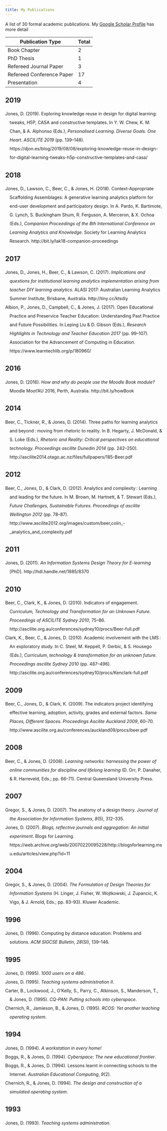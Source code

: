 ```yaml
---
title: My Publications
---
```

A list of 30 formal academic publications. My [Google Scholar Profile](http://scholar.google.com/citations?user=k8DkjXIqUl4J) has more detail

| Publication Type | Total |
| ---------------- | ----- |
| Book Chapter | 2 |
| PhD Thesis | 1 |
| Refereed Journal Paper | 3 |
| Refereed Conference Paper | 17 |
| Presentation | 4 |

## 2019
<?xml version="1.0"?>
<div class="csl-bib-body" style="line-height: 2; padding-left: 1em; text-indent:-1em;">
  <div class="csl-entry">Jones, D. (2019). Exploring knowledge reuse in design for digital learning: tweaks, H5P, CASA and constructive templates. In Y. W. Chew, K. M. Chan, &amp; A. Alphonso (Eds.), <i>Personalised Learning. Diverse Goals. One Heart. ASCILITE 2019</i> (pp. 139&#x2013;148). https://djon.es/blog/2019/08/08/exploring-knowledge-reuse-in-design-for-digital-learning-tweaks-h5p-constructive-templates-and-casa/</div>
</div>


## 2018
<?xml version="1.0"?>
<div class="csl-bib-body" style="line-height: 2; padding-left: 1em; text-indent:-1em;">
  <div class="csl-entry">Jones, D., Lawson, C., Beer, C., &amp; Jones, H. (2018). Context-Appropriate Scaffolding Assemblages: A generative learning analytics platform for end-user development and participatory design. In A. Pardo, K. Bartimote, G. Lynch, S. Buckingham Shum, R. Ferguson, A. Merceron, &amp; X. Ochoa (Eds.), <i>Companion Proceedings of the 8th International Conference on Learning Analytics and Knowledge</i>. Society for Learning Analytics Research. http://bit.ly/lak18-companion-proceedings</div>
</div>


## 2017
<?xml version="1.0"?>
<div class="csl-bib-body" style="line-height: 2; padding-left: 1em; text-indent:-1em;">
  <div class="csl-entry">Jones, D., Jones, H., Beer, C., &amp; Lawson, C. (2017). <i>Implications and questions for institutional learning analytics implementation arising from teacher DIY learning analytics</i>. ALASI 2017: Australian Learning Analytics Summer Institute, Brisbane, Australia. http://tiny.cc/ktsdiy</div>
</div>
<?xml version="1.0"?>
<div class="csl-bib-body" style="line-height: 2; padding-left: 1em; text-indent:-1em;">
  <div class="csl-entry">Albion, P., Jones, D., Campbell, C., &amp; Jones, J. (2017). Open Educational Practice and Preservice Teacher Education: Understanding Past Practice and Future Possibilities. In Leping Liu &amp; D. Gibson (Eds.), <i>Research Highlights in Technology and Teacher Education 2017</i> (pp. 99&#x2013;107). Association for the Advancement of Computing in Education. https://www.learntechlib.org/p/180960/</div>
</div>


## 2016
<?xml version="1.0"?>
<div class="csl-bib-body" style="line-height: 2; padding-left: 1em; text-indent:-1em;">
  <div class="csl-entry">Jones, D. (2016). <i>How and why do people use the Moodle Book module?</i> Moodle Moot&#x2019;AU 2016, Perth, Australia. http://bit.ly/howBook</div>
</div>


## 2014
<?xml version="1.0"?>
<div class="csl-bib-body" style="line-height: 2; padding-left: 1em; text-indent:-1em;">
  <div class="csl-entry">Beer, C., Tickner, R., &amp; Jones, D. (2014). Three paths for learning analytics and beyond&#x202F;: moving from rhetoric to reality. In B. Hegarty, J. McDonald, &amp; S. Loke (Eds.), <i>Rhetoric and Reality: Critical perspectives on educational technology. Proceedings ascilite Dunedin 2014</i> (pp. 242&#x2013;250). http://ascilite2014.otago.ac.nz/files/fullpapers/185-Beer.pdf</div>
</div>


## 2012
<?xml version="1.0"?>
<div class="csl-bib-body" style="line-height: 2; padding-left: 1em; text-indent:-1em;">
  <div class="csl-entry">Beer, C., Jones, D., &amp; Clark, D. (2012). Analytics and complexity&#x202F;: Learning and leading for the future. In M. Brown, M. Hartnett, &amp; T. Stewart (Eds.), <i>Future Challenges, Sustainable Futures. Proceedings of ascilite Wellington 2012</i> (pp. 78&#x2013;87). http://www.ascilite2012.org/images/custom/beer,colin_-_analytics_and_complexity.pdf</div>
</div>


## 2011
<?xml version="1.0"?>
<div class="csl-bib-body" style="line-height: 2; padding-left: 1em; text-indent:-1em;">
  <div class="csl-entry">Jones, D. (2011). <i>An Information Systems Design Theory for E-learning</i> [PhD]. http://hdl.handle.net/1885/8370</div>
</div>


## 2010
<?xml version="1.0"?>
<div class="csl-bib-body" style="line-height: 2; padding-left: 1em; text-indent:-1em;">
  <div class="csl-entry">Beer, C., Clark, K., &amp; Jones, D. (2010). Indicators of engagement. <i>Curriculum, Technology and Transformation for an Unknown Future. Proceedings of ASCILITE Sydney 2010</i>, 75&#x2013;86. http://ascilite.org.au/conferences/sydney10/procs/Beer-full.pdf</div>
</div>
<?xml version="1.0"?>
<div class="csl-bib-body" style="line-height: 2; padding-left: 1em; text-indent:-1em;">
  <div class="csl-entry">Clark, K., Beer, C., &amp; Jones, D. (2010). Academic involvement with the LMS&#x202F;: An exploratory study. In C. Steel, M. Keppell, P. Gerbic, &amp; S. Housego (Eds.), <i>Curriculum, technology &amp; transformation for an unknown future. Proceedings ascilite Sydney 2010</i> (pp. 487&#x2013;496). http://ascilite.org.au/conferences/sydney10/procs/Kenclark-full.pdf</div>
</div>


## 2009
<?xml version="1.0"?>
<div class="csl-bib-body" style="line-height: 2; padding-left: 1em; text-indent:-1em;">
  <div class="csl-entry">Beer, C., Jones, D., &amp; Clark, K. (2009). The indicators project identifying effective learning, adoption, activity, grades and external factors. <i>Same Places, Different Spaces. Proceedings Ascilite Auckland 2009</i>, 60&#x2013;70. http://www.ascilite.org.au/conferences/auckland09/procs/beer.pdf</div>
</div>


## 2008
<?xml version="1.0"?>
<div class="csl-bib-body" style="line-height: 2; padding-left: 1em; text-indent:-1em;">
  <div class="csl-entry">Beer, C., &amp; Jones, D. (2008). <i>Learning networks: harnessing the power of online communities for discipline and lifelong learning</i> (D. Orr, P. Danaher, &amp; R. Harreveld, Eds.; pp. 66&#x2013;71). Central Queensland University Press.</div>
</div>


## 2007
<?xml version="1.0"?>
<div class="csl-bib-body" style="line-height: 2; padding-left: 1em; text-indent:-1em;">
  <div class="csl-entry">Gregor, S., &amp; Jones, D. (2007). The anatomy of a design theory. <i>Journal of the Association for Information Systems</i>, <i>8</i>(5), 312&#x2013;335.</div>
</div>
<?xml version="1.0"?>
<div class="csl-bib-body" style="line-height: 2; padding-left: 1em; text-indent:-1em;">
  <div class="csl-entry">Jones, D. (2007). <i>Blogs, reflective journals and aggregation: An initial experiment</i>. Blogs for Learning. https://web.archive.org/web/20070220095228/http://blogsforlearning.msu.edu/articles/view.php?id=11</div>
</div>


## 2004
<?xml version="1.0"?>
<div class="csl-bib-body" style="line-height: 2; padding-left: 1em; text-indent:-1em;">
  <div class="csl-entry">Gregor, S., &amp; Jones, D. (2004). <i>The Formulation of Design Theories for Information Systems</i> (H. Linger, J. Fisher, W. Wojtkowski, J. Zupancic, K. Vigo, &amp; J. Arnold, Eds.; pp. 83&#x2013;93). Kluwer Academic.</div>
</div>


## 1996
<?xml version="1.0"?>
<div class="csl-bib-body" style="line-height: 2; padding-left: 1em; text-indent:-1em;">
  <div class="csl-entry">Jones, D. (1996). Computing by distance education: Problems and solutions. <i>ACM SIGCSE Bulletin</i>, <i>28</i>(SI), 139&#x2013;146.</div>
</div>


## 1995
<?xml version="1.0"?>
<div class="csl-bib-body" style="line-height: 2; padding-left: 1em; text-indent:-1em;">
  <div class="csl-entry">Jones, D. (1995). <i>1000 users on a 486</i>.</div>
</div>
<?xml version="1.0"?>
<div class="csl-bib-body" style="line-height: 2; padding-left: 1em; text-indent:-1em;">
  <div class="csl-entry">Jones, D. (1995). <i>Teaching systems administration II</i>.</div>
</div>
<?xml version="1.0"?>
<div class="csl-bib-body" style="line-height: 2; padding-left: 1em; text-indent:-1em;">
  <div class="csl-entry">Carter, B., Lockwood, J., O&#x2019;Kelly, S., Parry, C., Atkinson, S., Manderson, T., &amp; Jones, D. (1995). <i>CQ-PAN: Putting schools into cyberspace</i>.</div>
</div>
<?xml version="1.0"?>
<div class="csl-bib-body" style="line-height: 2; padding-left: 1em; text-indent:-1em;">
  <div class="csl-entry">Chernich, R., Jamieson, B., &amp; Jones, D. (1995). <i>RCOS: Yet another teaching operating system</i>.</div>
</div>


## 1994
<?xml version="1.0"?>
<div class="csl-bib-body" style="line-height: 2; padding-left: 1em; text-indent:-1em;">
  <div class="csl-entry">Jones, D. (1994). <i>A workstation in every home!</i></div>
</div>
<?xml version="1.0"?>
<div class="csl-bib-body" style="line-height: 2; padding-left: 1em; text-indent:-1em;">
  <div class="csl-entry">Boggs, R., &amp; Jones, D. (1994). <i>Cyberspace: The new educational frontier</i>.</div>
</div>
<?xml version="1.0"?>
<div class="csl-bib-body" style="line-height: 2; padding-left: 1em; text-indent:-1em;">
  <div class="csl-entry">Boggs, R., &amp; Jones, D. (1994). Lessons learnt in connecting schools to the Internet. <i>Australian Educational Computing</i>, <i>9</i>(2).</div>
</div>
<?xml version="1.0"?>
<div class="csl-bib-body" style="line-height: 2; padding-left: 1em; text-indent:-1em;">
  <div class="csl-entry">Chernich, R., &amp; Jones, D. (1994). <i>The design and construction of a simulated operating system</i>.</div>
</div>


## 1993
<?xml version="1.0"?>
<div class="csl-bib-body" style="line-height: 2; padding-left: 1em; text-indent:-1em;">
  <div class="csl-entry">Jones, D. (1993). <i>Teaching systems administration</i>.</div>
</div>